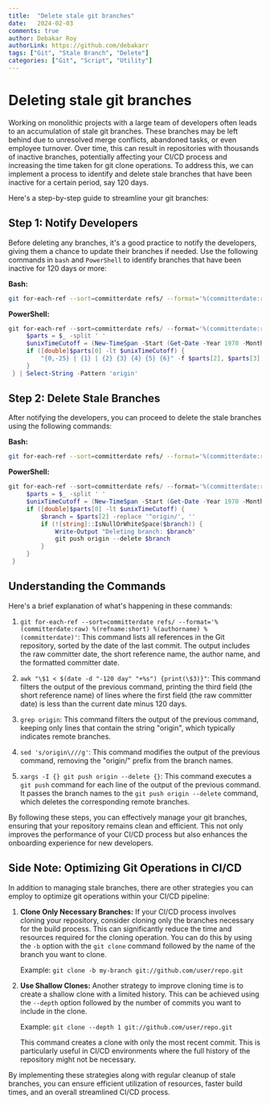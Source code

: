 ```yaml
---
title:  "Delete stale git branches"
date:   2024-02-03
comments: true
author: Debakar Roy
authorLink: https://github.com/debakarr
tags: ["Git", "Stale Branch", "Delete"]
categories: ["Git", "Script", "Utility"]
---
```


# Deleting stale git branches

Working on monolithic projects with a large team of developers often leads to an accumulation of stale git branches. These branches may be left behind due to unresolved merge conflicts, abandoned tasks, or even employee turnover. Over time, this can result in repositories with thousands of inactive branches, potentially affecting your CI/CD process and increasing the time taken for git clone operations. To address this, we can implement a process to identify and delete stale branches that have been inactive for a certain period, say 120 days. 

Here's a step-by-step guide to streamline your git branches:

## Step 1: Notify Developers

Before deleting any branches, it's a good practice to notify the developers, giving them a chance to update their branches if needed. Use the following commands in `bash` and `PowerShell` to identify branches that have been inactive for 120 days or more:

**Bash:**
```bash
git for-each-ref --sort=committerdate refs/ --format='%(committerdate:raw) %(refname:short) %(authoremail) %(committerdate)' | awk "\$1 < $(date -d "-120 days" "+%s") {printf \"%-25s | %s | %s %s %s %s %s\n\", \$3, \$4, \$5, \$6, \$7, \$8, \$9}" | grep origin
```

**PowerShell:**
```PowerShell
git for-each-ref --sort=committerdate refs/ --format='%(committerdate:raw) %(refname:short) %(authoremail) %(committerdate)' | ForEach-Object {
     $parts = $_ -split ' '
     $unixTimeCutoff = (New-TimeSpan -Start (Get-Date -Year 1970 -Month 1 -Day 1) -End (Get-Date).AddDays(-120)).TotalSeconds
     if ([double]$parts[0] -lt $unixTimeCutoff) {
         "{0,-25} | {1} | {2} {3} {4} {5} {6}" -f $parts[2], $parts[3], $parts[4], $parts[5], $parts[6], $parts[7], $parts[8]
     }
 } | Select-String -Pattern 'origin'
```

## Step 2: Delete Stale Branches

After notifying the developers, you can proceed to delete the stale branches using the following commands:

**Bash:**
```bash
git for-each-ref --sort=committerdate refs/ --format='%(committerdate:raw) %(refname:short) %(authorname) %(committerdate)' | awk "\$1 < $(date -d "-120 day" "+%s") {print(\$3)}" | grep origin | sed 's/origin\///g' | xargs -I {} git push origin --delete {}
```

**PowerShell:**
```PowerShell
git for-each-ref --sort=committerdate refs/ --format='%(committerdate:raw) %(refname:short) %(authorname) %(committerdate)' | ForEach-Object {
     $parts = $_ -split ' '
     $unixTimeCutoff = (New-TimeSpan -Start (Get-Date -Year 1970 -Month 1 -Day 1) -End (Get-Date).AddDays(-120)).TotalSeconds
     if ([double]$parts[0] -lt $unixTimeCutoff) {
         $branch = $parts[2] -replace '^origin/', ''
         if (![string]::IsNullOrWhiteSpace($branch)) {
             Write-Output "Deleting branch: $branch"
             git push origin --delete $branch
         }
     }
 }
```

## Understanding the Commands

Here's a brief explanation of what's happening in these commands:

1. `git for-each-ref --sort=committerdate refs/ --format='%(committerdate:raw) %(refname:short) %(authorname) %(committerdate)'`: This command lists all references in the Git repository, sorted by the date of the last commit. The output includes the raw committer date, the short reference name, the author name, and the formatted committer date.

2. `awk "\$1 < $(date -d "-120 day" "+%s") {print(\$3)}"`: This command filters the output of the previous command, printing the third field (the short reference name) of lines where the first field (the raw committer date) is less than the current date minus 120 days.

3. `grep origin`: This command filters the output of the previous command, keeping only lines that contain the string "origin", which typically indicates remote branches.

4. `sed 's/origin\///g'`: This command modifies the output of the previous command, removing the "origin/" prefix from the branch names.

5. `xargs -I {} git push origin --delete {}`: This command executes a `git push` command for each line of the output of the previous command. It passes the branch names to the `git push origin --delete` command, which deletes the corresponding remote branches.

By following these steps, you can effectively manage your git branches, ensuring that your repository remains clean and efficient. This not only improves the performance of your CI/CD process but also enhances the onboarding experience for new developers.


## Side Note: Optimizing Git Operations in CI/CD

In addition to managing stale branches, there are other strategies you can employ to optimize git operations within your CI/CD pipeline:

1. **Clone Only Necessary Branches:** If your CI/CD process involves cloning your repository, consider cloning only the branches necessary for the build process. This can significantly reduce the time and resources required for the cloning operation. You can do this by using the `-b` option with the `git clone` command followed by the name of the branch you want to clone.

   Example: `git clone -b my-branch git://github.com/user/repo.git`

2. **Use Shallow Clones:** Another strategy to improve cloning time is to create a shallow clone with a limited history. This can be achieved using the `--depth` option followed by the number of commits you want to include in the clone.

   Example: `git clone --depth 1 git://github.com/user/repo.git`

   This command creates a clone with only the most recent commit. This is particularly useful in CI/CD environments where the full history of the repository might not be necessary.

By implementing these strategies along with regular cleanup of stale branches, you can ensure efficient utilization of resources, faster build times, and an overall streamlined CI/CD process.
